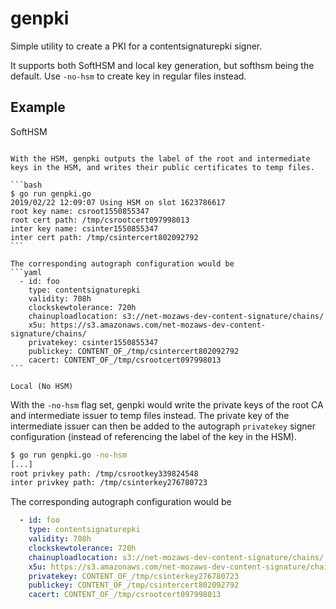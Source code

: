 genpki
======

Simple utility to create a PKI for a contentsignaturepki signer.

It supports both SoftHSM and local key generation, but softhsm being the
default. Use `-no-hsm` to create key in regular files instead.

Example
-------

SoftHSM
~~~~~~~

With the HSM, genpki outputs the label of the root and intermediate keys in the HSM, and writes their public certificates to temp files.

```bash
$ go run genpki.go
2019/02/22 12:09:07 Using HSM on slot 1623786617
root key name: csroot1550855347
root cert path: /tmp/csrootcert097998013
inter key name: csinter1550855347
inter cert path: /tmp/csintercert802092792
```

The corresponding autograph configuration would be
```yaml
  - id: foo
    type: contentsignaturepki
    validity: 708h
    clockskewtolerance: 720h
    chainuploadlocation: s3://net-mozaws-dev-content-signature/chains/
    x5u: https://s3.amazonaws.com/net-mozaws-dev-content-signature/chains/
    privatekey: csinter1550855347
    publickey: CONTENT_OF_/tmp/csintercert802092792
    cacert: CONTENT_OF_/tmp/csrootcert097998013
```

Local (No HSM)
~~~~~~~~~~~~~~

With the `-no-hsm` flag set, genpki would write the private keys of the root CA and intermediate issuer to temp files instead. The private key of the intermediate issuer can then be added to the autograph `privatekey` signer configuration (instead of referencing the label of the key in the HSM).

```bash
$ go run genpki.go -no-hsm
[...]
root privkey path: /tmp/csrootkey339824548
inter privkey path: /tmp/csinterkey276780723
```

The corresponding autograph configuration would be
```yaml
  - id: foo
    type: contentsignaturepki
    validity: 708h
    clockskewtolerance: 720h
    chainuploadlocation: s3://net-mozaws-dev-content-signature/chains/
    x5u: https://s3.amazonaws.com/net-mozaws-dev-content-signature/chains/
    privatekey: CONTENT_OF_/tmp/csinterkey276780723
    publickey: CONTENT_OF_/tmp/csintercert802092792
    cacert: CONTENT_OF_/tmp/csrootcert097998013
```